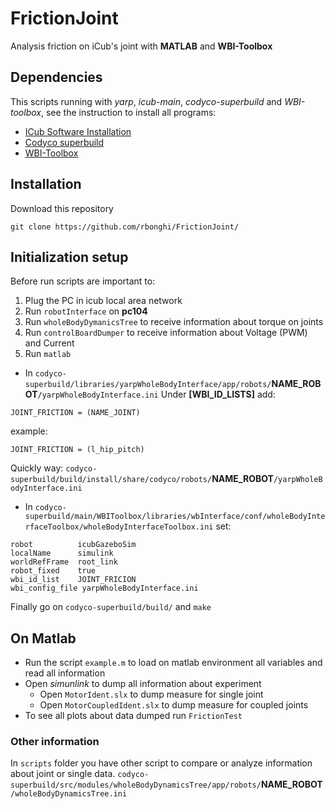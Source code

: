 # FrictionJoint
Analysis friction on iCub's joint with **MATLAB** and **WBI-Toolbox**

## Dependencies
This scripts running with *yarp*, *icub-main*, *codyco-superbuild* and *WBI-toolbox*, see the instruction to install all programs:
- [ICub Software Installation](http://wiki.icub.org/wiki/ICub_Software_Installation)
- [Codyco superbuild](https://github.com/robotology/codyco-superbuild)
- [WBI-Toolbox](https://github.com/robotology-playground/WBI-Toolbox)

## Installation
Download this repository
```
git clone https://github.com/rbonghi/FrictionJoint/
```

## Initialization setup
Before run scripts are important to:

1. Plug the PC in icub local area network
2. Run `robotInterface` on **pc104**
3. Run `wholeBodyDymanicsTree` to receive information about torque on joints
4. Run `controlBoardDumper` to receive information about Voltage (PWM) and Current
5. Run `matlab` 

- In `codyco-superbuild/libraries/yarpWholeBodyInterface/app/robots/`**NAME_ROBOT**`/yarpWholeBodyInterface.ini`
Under **[WBI_ID_LISTS]** add:
```
JOINT_FRICTION = (NAME_JOINT)
```
example:
```
JOINT_FRICTION = (l_hip_pitch)
```
Quickly way: `codyco-superbuild/build/install/share/codyco/robots/`**NAME_ROBOT**`/yarpWholeBodyInterface.ini`

- In `codyco-superbuild/main/WBIToolbox/libraries/wbInterface/conf/wholeBodyInterfaceToolbox/wholeBodyInterfaceToolbox.ini`
set:
```
robot          icubGazeboSim
localName      simulink
worldRefFrame  root_link
robot_fixed    true
wbi_id_list    JOINT_FRICION
wbi_config_file yarpWholeBodyInterface.ini
```
Finally go on `codyco-superbuild/build/` and `make`

## On Matlab
- Run the script `example.m` to load on matlab environment all variables and read all information
- Open *simunlink* to dump all information about experiment
  - Open `MotorIdent.slx` to dump measure for single joint
  - Open `MotorCoupledIdent.slx` to dump measure for coupled joints
- To see all plots about data dumped run `FrictionTest`

### Other information
In `scripts` folder you have other script to compare or analyze information about joint or single data.
`codyco-superbuild/src/modules/wholeBodyDynamicsTree/app/robots/`**NAME_ROBOT**`/wholeBodyDynamicsTree.ini`
